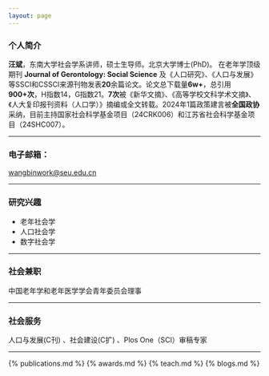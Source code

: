 ```yaml
---
layout: page
---
```


### 个人简介

**汪斌**，东南大学社会学系讲师，硕士生导师。北京大学博士(PhD)。
在老年学顶级期刊 **Journal of Gerontology: Social Science** 及《人口研究》、《人口与发展》等SSCI和CSSCI来源刊物发表**20**余篇论文。论文总下载量**6w+**，总引用**900+次**，H指数14，G指数21。**7次**被《新华文摘》、《高等学校文科学术文摘》、《人大复印报刊资料（人口学）》摘编或全文转载。2024年1篇政策建言被**全国政协**采纳，目前主持国家社会科学基金项目（24CRK006）和江苏省社会科学基金项目（24SHC007）。

---

### 电子邮箱：

wangbinwork@seu.edu.cn

---

### 研究兴趣

- 老年社会学
- 人口社会学
- 数字社会学

---

### 社会兼职

中国老年学和老年医学学会青年委员会理事

---

### 社会服务

人口与发展(C刊) 、社会建设(C扩) 、Plos One（SCI）审稿专家

---
{% publications.md %}
{% awards.md %}
{% teach.md %}
{% blogs.md %}